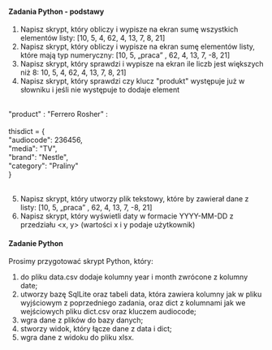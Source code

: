 #### Zadania Python - podstawy

1.	Napisz skrypt, który obliczy i wypisze na ekran sumę wszystkich elementów listy: [10, 5, 4, 62, 4, 13, 7, 8, 21]<br />
2.	Napisz skrypt, który obliczy i wypisze na ekran sumę elementów listy, które mają typ numeryczny: [10, 5, „praca” , 62, 4, 13, 7, -8, 21]<br />
3.	Napisz skrypt, który sprawdzi i wypisze na ekran ile liczb jest większych niż 8: 10, 5, 4, 62, 4, 13, 7, 8, 21]<br />
4.	Napisz skrypt, który sprawdzi czy klucz "produkt" występuje już w słowniku i jeśli nie występuje to dodaje element<br />
<br />
 "product" : "Ferrero Rosher" : <br />
 <br />
thisdict = {<br />
        "audiocode": 236456,<br />
	"media": "TV",<br />
	"brand": "Nestle",<br />
	"category": "Praliny" <br />
}<br />
<br />

5.	Napisz skrypt, który utworzy plik tekstowy, które by zawierał dane z listy: [10, 5, „praca” , 62, 4, 13, 7, -8, 21]<br />
6.	Napisz skrypt, który wyświetli daty w formacie YYYY-MM-DD z przedziału <x, y> (wartości x i y podaje użytkownik)<br />

#### Zadanie Python 

Prosimy przygotować skrypt Python, który:<br />
1.	do pliku data.csv dodaje kolumny year i month zwrócone z kolumny date;<br />
2.	utworzy bazę SqlLite oraz tabeli data, która zawiera kolumny jak w pliku wyjściowym z poprzedniego zadania,  oraz dict z kolumnami jak we wejściowych pliku dict.csv oraz kluczem audiocode;<br />
3.	wgra dane z plików do bazy danych;<br />
4.	stworzy widok, który łącze dane z data i dict;<br />
5.	wgra dane z widoku do pliku xlsx.<br />
